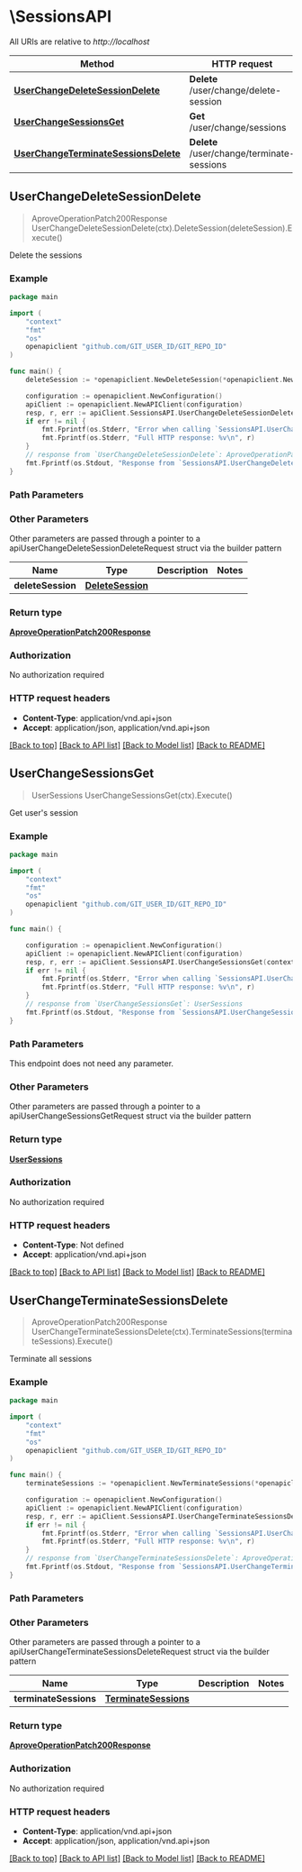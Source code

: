 # \SessionsAPI

All URIs are relative to *http://localhost*

Method | HTTP request | Description
------------- | ------------- | -------------
[**UserChangeDeleteSessionDelete**](SessionsAPI.md#UserChangeDeleteSessionDelete) | **Delete** /user/change/delete-session | Delete the sessions
[**UserChangeSessionsGet**](SessionsAPI.md#UserChangeSessionsGet) | **Get** /user/change/sessions | Get user&#39;s session
[**UserChangeTerminateSessionsDelete**](SessionsAPI.md#UserChangeTerminateSessionsDelete) | **Delete** /user/change/terminate-sessions | Terminate all sessions



## UserChangeDeleteSessionDelete

> AproveOperationPatch200Response UserChangeDeleteSessionDelete(ctx).DeleteSession(deleteSession).Execute()

Delete the sessions



### Example

```go
package main

import (
	"context"
	"fmt"
	"os"
	openapiclient "github.com/GIT_USER_ID/GIT_REPO_ID"
)

func main() {
	deleteSession := *openapiclient.NewDeleteSession(*openapiclient.NewDeleteSessionData("Type_example", *openapiclient.NewDeleteSessionDataAttributes("DeviceId_example"))) // DeleteSession | 

	configuration := openapiclient.NewConfiguration()
	apiClient := openapiclient.NewAPIClient(configuration)
	resp, r, err := apiClient.SessionsAPI.UserChangeDeleteSessionDelete(context.Background()).DeleteSession(deleteSession).Execute()
	if err != nil {
		fmt.Fprintf(os.Stderr, "Error when calling `SessionsAPI.UserChangeDeleteSessionDelete``: %v\n", err)
		fmt.Fprintf(os.Stderr, "Full HTTP response: %v\n", r)
	}
	// response from `UserChangeDeleteSessionDelete`: AproveOperationPatch200Response
	fmt.Fprintf(os.Stdout, "Response from `SessionsAPI.UserChangeDeleteSessionDelete`: %v\n", resp)
}
```

### Path Parameters



### Other Parameters

Other parameters are passed through a pointer to a apiUserChangeDeleteSessionDeleteRequest struct via the builder pattern


Name | Type | Description  | Notes
------------- | ------------- | ------------- | -------------
 **deleteSession** | [**DeleteSession**](DeleteSession.md) |  | 

### Return type

[**AproveOperationPatch200Response**](AproveOperationPatch200Response.md)

### Authorization

No authorization required

### HTTP request headers

- **Content-Type**: application/vnd.api+json
- **Accept**: application/json, application/vnd.api+json

[[Back to top]](#) [[Back to API list]](../README.md#documentation-for-api-endpoints)
[[Back to Model list]](../README.md#documentation-for-models)
[[Back to README]](../README.md)


## UserChangeSessionsGet

> UserSessions UserChangeSessionsGet(ctx).Execute()

Get user's session



### Example

```go
package main

import (
	"context"
	"fmt"
	"os"
	openapiclient "github.com/GIT_USER_ID/GIT_REPO_ID"
)

func main() {

	configuration := openapiclient.NewConfiguration()
	apiClient := openapiclient.NewAPIClient(configuration)
	resp, r, err := apiClient.SessionsAPI.UserChangeSessionsGet(context.Background()).Execute()
	if err != nil {
		fmt.Fprintf(os.Stderr, "Error when calling `SessionsAPI.UserChangeSessionsGet``: %v\n", err)
		fmt.Fprintf(os.Stderr, "Full HTTP response: %v\n", r)
	}
	// response from `UserChangeSessionsGet`: UserSessions
	fmt.Fprintf(os.Stdout, "Response from `SessionsAPI.UserChangeSessionsGet`: %v\n", resp)
}
```

### Path Parameters

This endpoint does not need any parameter.

### Other Parameters

Other parameters are passed through a pointer to a apiUserChangeSessionsGetRequest struct via the builder pattern


### Return type

[**UserSessions**](UserSessions.md)

### Authorization

No authorization required

### HTTP request headers

- **Content-Type**: Not defined
- **Accept**: application/vnd.api+json

[[Back to top]](#) [[Back to API list]](../README.md#documentation-for-api-endpoints)
[[Back to Model list]](../README.md#documentation-for-models)
[[Back to README]](../README.md)


## UserChangeTerminateSessionsDelete

> AproveOperationPatch200Response UserChangeTerminateSessionsDelete(ctx).TerminateSessions(terminateSessions).Execute()

Terminate all sessions



### Example

```go
package main

import (
	"context"
	"fmt"
	"os"
	openapiclient "github.com/GIT_USER_ID/GIT_REPO_ID"
)

func main() {
	terminateSessions := *openapiclient.NewTerminateSessions(*openapiclient.NewTerminateSessionsData("Type_example", *openapiclient.NewTerminateSessionsDataAttributes([]openapiclient.TerminateSessionsDataAttributesDevicesInner{*openapiclient.NewTerminateSessionsDataAttributesDevicesInner("Id_example")}))) // TerminateSessions | 

	configuration := openapiclient.NewConfiguration()
	apiClient := openapiclient.NewAPIClient(configuration)
	resp, r, err := apiClient.SessionsAPI.UserChangeTerminateSessionsDelete(context.Background()).TerminateSessions(terminateSessions).Execute()
	if err != nil {
		fmt.Fprintf(os.Stderr, "Error when calling `SessionsAPI.UserChangeTerminateSessionsDelete``: %v\n", err)
		fmt.Fprintf(os.Stderr, "Full HTTP response: %v\n", r)
	}
	// response from `UserChangeTerminateSessionsDelete`: AproveOperationPatch200Response
	fmt.Fprintf(os.Stdout, "Response from `SessionsAPI.UserChangeTerminateSessionsDelete`: %v\n", resp)
}
```

### Path Parameters



### Other Parameters

Other parameters are passed through a pointer to a apiUserChangeTerminateSessionsDeleteRequest struct via the builder pattern


Name | Type | Description  | Notes
------------- | ------------- | ------------- | -------------
 **terminateSessions** | [**TerminateSessions**](TerminateSessions.md) |  | 

### Return type

[**AproveOperationPatch200Response**](AproveOperationPatch200Response.md)

### Authorization

No authorization required

### HTTP request headers

- **Content-Type**: application/vnd.api+json
- **Accept**: application/json, application/vnd.api+json

[[Back to top]](#) [[Back to API list]](../README.md#documentation-for-api-endpoints)
[[Back to Model list]](../README.md#documentation-for-models)
[[Back to README]](../README.md)

